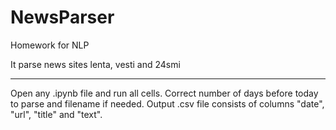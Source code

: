 # NewsParser
Homework for NLP 

It parse news sites lenta, vesti and 24smi

---
Open any .ipynb file and run all cells. Correct number of days before today to parse and filename if needed.
Output .csv file consists of columns "date", "url", "title" and "text".
